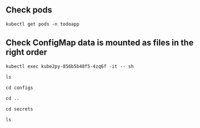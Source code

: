 ## Check pods

```
kubectl get pods -n todoapp
```

## Check ConfigMap data is mounted as files in the right order

```
kubectl exec kube2py-856b5b48f5-4zq6f -it -- sh

ls

cd configs

cd ..

cd secrets

ls
```

